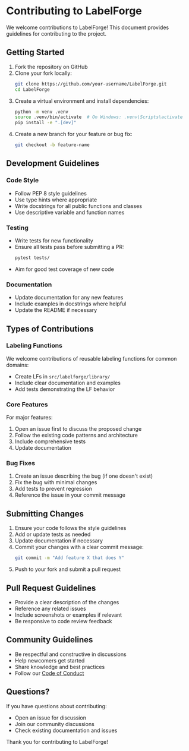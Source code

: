 # Contributing to LabelForge

We welcome contributions to LabelForge! This document provides guidelines for contributing to the project.

## Getting Started

1. Fork the repository on GitHub
2. Clone your fork locally:
   ```bash
   git clone https://github.com/your-username/LabelForge.git
   cd LabelForge
   ```
3. Create a virtual environment and install dependencies:
   ```bash
   python -m venv .venv
   source .venv/bin/activate  # On Windows: .venv\Scripts\activate
   pip install -e ".[dev]"
   ```
4. Create a new branch for your feature or bug fix:
   ```bash
   git checkout -b feature-name
   ```

## Development Guidelines

### Code Style

- Follow PEP 8 style guidelines
- Use type hints where appropriate
- Write docstrings for all public functions and classes
- Use descriptive variable and function names

### Testing

- Write tests for new functionality
- Ensure all tests pass before submitting a PR:
  ```bash
  pytest tests/
  ```
- Aim for good test coverage of new code

### Documentation

- Update documentation for any new features
- Include examples in docstrings where helpful
- Update the README if necessary

## Types of Contributions

### Labeling Functions

We welcome contributions of reusable labeling functions for common domains:

- Create LFs in `src/labelforge/library/` 
- Include clear documentation and examples
- Add tests demonstrating the LF behavior

### Core Features

For major features:

1. Open an issue first to discuss the proposed change
2. Follow the existing code patterns and architecture
3. Include comprehensive tests
4. Update documentation

### Bug Fixes

1. Create an issue describing the bug (if one doesn't exist)
2. Fix the bug with minimal changes
3. Add tests to prevent regression
4. Reference the issue in your commit message

## Submitting Changes

1. Ensure your code follows the style guidelines
2. Add or update tests as needed
3. Update documentation if necessary
4. Commit your changes with a clear commit message:
   ```bash
   git commit -m "Add feature X that does Y"
   ```
5. Push to your fork and submit a pull request

## Pull Request Guidelines

- Provide a clear description of the changes
- Reference any related issues
- Include screenshots or examples if relevant
- Be responsive to code review feedback

## Community Guidelines

- Be respectful and constructive in discussions
- Help newcomers get started
- Share knowledge and best practices
- Follow our [Code of Conduct](CODE_OF_CONDUCT.md)

## Questions?

If you have questions about contributing:

- Open an issue for discussion
- Join our community discussions
- Check existing documentation and issues

Thank you for contributing to LabelForge!
